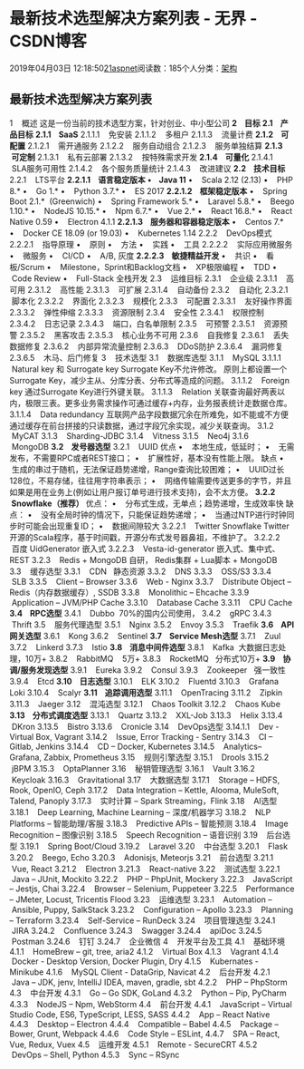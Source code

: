 
# 最新技术选型解决方案列表 - 无界 - CSDN博客

2019年04月03日 12:18:50[21aspnet](https://me.csdn.net/21aspnet)阅读数：185个人分类：[架构																](https://blog.csdn.net/21aspnet/article/category/719251)



## 最新技术选型解决方案列表
1    概述
这是一份当前的技术选型方案，针对创业、中小型公司
**2    目标**
**2.1    产品目标**
**2.1.1    SaaS**
2.1.1.1    免安装
2.1.1.2    多租户
2.1.1.3    流量计费
**2.1.2    可配置**
2.1.2.1    需开通服务
2.1.2.2    服务自动组合
2.1.2.3    服务单独结算
**2.1.3    可定制**
2.1.3.1    私有云部署
2.1.3.2    按特殊需求开发
**2.1.4    可量化**
2.1.4.1    SLA服务可用性
2.1.4.2    各个服务质量统计
2.1.4.3    改进建议
**2.2    技术目标**
2.2.1    LTS平台
**2.2.1.1    语言稳定版本**
**•    Java 11**
•    Scala 2.12 (2.13)
•    PHP 8.*
•    Go 1.*
•    Python 3.7.*
•    ES 2017
**2.2.1.2    框架稳定版本**
•    Spring Boot 2.1.*  (Greenwich)
•    Spring Framework 5.*
•    Laravel 5.8.*
•    Beego 1.10.*
•    NodeJS 10.15.*
•    Npm 6.7.*
•    Vue 2.*
•    React 16.8.*
•    React Native 0.59
•    Electron 4.1.1
**2.2.1.3    服务器和容器稳定版本**
•    Centos 7.*
•    Docker CE 18.09 (or 19.03)
•    Kubernetes 1.14
2.2.2    DevOps模式
2.2.2.1    指导原理
•    原则
•    方法
•    实践
•    工具
2.2.2.2    实际应用微服务
•    微服务
•    CI/CD
•    A/B, 灰度
**2.2.2.3    敏捷精益开发**
•    共识
•    看板/Scrum
•    Milestone，Sprint和Backlog文档
•    XP极限编程
•    TDD
•    Code Review
•    Full-Stack 全栈开发
2.3    运维目标
2.3.1    企业级
2.3.1.1    高可用
2.3.1.2    高性能
2.3.1.3    可扩展
2.3.1.4    自动备份
2.3.2    自动化
2.3.2.1    脚本化
2.3.2.2    界面化
2.3.2.3    规模化
2.3.3    可配置
2.3.3.1    友好操作界面
2.3.3.2    弹性伸缩
2.3.3.3    资源限制
2.3.4    安全性
2.3.4.1    权限控制
2.3.4.2    日志记录
2.3.4.3    端口，白名单限制
2.3.5    可预警
2.3.5.1    资源预警
2.3.5.2    黑客攻击
2.3.5.3    核心业务不可用
2.3.6    自我修复
2.3.6.1    丢失数据修复
2.3.6.2    内部异常流量控制
2.3.6.3    DDoS防护
2.3.6.4    漏洞修复
2.3.6.5    木马、后门修复
3    技术选型
3.1    数据库选型
3.1.1    MySQL
3.1.1.1    Natural key 和 Surrogate key
Surrogate Key不允许修改。
原则上都设置一个Surrogate Key，减少主从、分库分表、分布式等造成的问题。
3.1.1.2    Foreign key
通过Surrogate Key进行外键关联。
3.1.1.3    Relation
关联查询最好两表以内，极限三表。更多业务需求操作可通过缓存+内存，业务报表统计走数据仓库。
3.1.1.4    Data redundancy
互联网产品字段数据冗余在所难免，如不能或不方便通过缓存在前台拼接的只读数据，通过字段冗余实现，减少关联查询。
3.1.2    MyCAT
3.1.3    Sharding-JDBC
3.1.4    Vitness
3.1.5    Neo4j
3.1.6    MongoDB
**3.2    发号器选型**
3.2.1    UUID
优点
•    本地生成，低延时；
•    无需发布，不需要RPC或者REST接口；
•    扩展性好，基本没有性能上限。
缺点
•    生成的串过于随机，无法保证趋势递增，Range查询比较困难；
•    UUID过长128位，不易存储，往往用字符串表示；
•    网络传输需要传送更多的字节，并且如果是用在业务上(例如让用户报订单号进行技术支持)，会不太方便。
**3.2.2    Snowflake（推荐）**
优点：
•    分布式生成，无单点；趋势递增，生成效率快
缺点：
•    没有全局时钟的情况下，只能保证趋势递增；
•    当通过NTP进行时钟同步时可能会出现重复ID；
•    数据间隙较大
3.2.2.1    Twitter Snowflake
Twitter开源的Scala程序，基于时间戳，开源分布式发号器鼻祖，不维护了。
3.2.2.2    百度 UidGenerator
嵌入式
3.2.2.3    Vesta-id-generator
嵌入式、集中式、REST
3.2.3    Redis + MongoDB
自研， Redis集群 + Lua脚本 + MongoDB
3.3    缓存选型
3.3.1    CDN   静态资源
3.3.2    DNS
3.3.3    OSS/S3
3.3.4    SLB
3.3.5    Client – Browser
3.3.6    Web - Nginx
3.3.7    Distribute Object – Redis（内存数据缓存）, SSDB
3.3.8    Monolithic – Ehcache
3.3.9    Application – JVM/PHP Cache
3.3.10    Database Cache
3.3.11    CPU Cache
**3.4    RPC选型**
3.4.1    Dubbo  70%的国内公司使用，
3.4.2    gRPC
3.4.3    Thrift
3.5    服务代理选型
3.5.1    Nginx
3.5.2    Envoy
3.5.3    Traefik
**3.6    API网关选型**
3.6.1    Kong
3.6.2    Sentinel
**3.7    Service Mesh选型**
3.7.1    Zuul
3.7.2    Linkerd
3.7.3    Istio
**3.8    消息中间件选型**
3.8.1    Kafka  大数据日志处理，10万+
3.8.2    RabbitMQ    5万+
3.8.3    RocketMQ   分布式10万+
**3.9    协调/服务发现选型**
3.9.1    Eureka
3.9.2    Consul
3.9.3    Zookeeper   强一致性
3.9.4    Etcd
**3.10    日志选型**
3.10.1    ELK
3.10.2    Fluentd
3.10.3    Grafana Loki
3.10.4    Scalyr
**3.11    追踪调用选型**
3.11.1    OpenTracing
3.11.2    Zipkin
3.11.3    Jaeger
3.12    混沌选型
3.12.1    Chaos Toolkit
3.12.2    Chaos Kube
**3.13    分布式调度选型**
3.13.1    Quartz
3.13.2    XXL-Job
3.13.3    Helix
3.13.4    DKron
3.13.5    Bistro
3.13.6    Cronicle
3.14    DevOps选型
3.14.1.1    Dev - Virtual Box, Vagrant
3.14.2    Issue, Error Tracking - Sentry
3.14.3    CI – Gitlab, Jenkins
3.14.4    CD – Docker, Kubernetes
3.14.5    Analytics– Grafana, Zabbix, Prometheus
3.15    规则引擎选型
3.15.1    Drools
3.15.2    jBPM
3.15.3    OptaPlanner
3.16    秘钥管理选型
3.16.1    Vault
3.16.2    Keycloak
3.16.3    Gravitational
3.17    大数据选型
3.17.1    Storage – HDFS, Rook, OpenIO, Ceph
3.17.2    Data Integration – Kettle, Alooma, MuleSoft, Talend, Panoply
3.17.3    实时计算 – Spark Streaming，Flink
3.18    AI选型
3.18.1    Deep Learning, Machine Learning – 深度/机器学习
3.18.2    NLP Platforms – 智能助理/客服
3.18.3    Predictive APIs – 智能预测
3.18.4    Image Recognition – 图像识别
3.18.5    Speech Recognition – 语音识别
3.19    后台选型
3.19.1    Spring Boot/Cloud
3.19.2    Laravel
3.20    中台选型
3.20.1    Flask
3.20.2    Beego, Echo
3.20.3    Adonisjs, Meteorjs
3.21    前台选型
3.21.1    Vue, React
3.21.2    Electron
3.21.3    React-native
3.22    测试选型
3.22.1    Java – JUnit, Mockito
3.22.2    PHP – PhpUnit, Mockery
3.22.3    JavaScript – Jestjs, Chai
3.22.4    Browser – Selenium, Puppeteer
3.22.5    Performance – JMeter, Locust, Tricentis Flood
3.23    运维选型
3.23.1    Automation –  Ansible, Puppy, SalkStack
3.23.2    Configuration – Apollo
3.23.3    Planning – Terraform
3.23.4    Self-Service – RunDeck
3.24    项目管理选型
3.24.1    JIRA
3.24.2    Confluence
3.24.3    Swagger
3.24.4    apiDoc
3.24.5    Postman
3.24.6    钉钉
3.24.7    企业微信
4    开发平台及工具
4.1    基础环境
4.1.1    HomeBrew – git, tree, aria2
4.1.2    Virtual Box
4.1.3    Vagrant
4.1.4    Docker - Desktop Version, Docker Plugin, Dry
4.1.5    Kubernates - Minikube
4.1.6    MySQL Client - DataGrip, Navicat
4.2    后台开发
4.2.1    Java – JDK, jenv, IntelliJ IDEA, maven, gradle, sbt
4.2.2    PHP – PhpStorm
4.3    中台开发
4.3.1    Go – Go SDK, GoLand
4.3.2    Python – Pip, PyCharm
4.3.3    NodeJS – Npm, WebStorm
4.4    前台开发
4.4.1    JavaScript – Virtual Studio Code, ES6, TypeScript, LESS, SASS
4.4.2    App – React Native
4.4.3    Desktop – Electron
4.4.4    Compatible – Babel
4.4.5    Package – Bower, Grunt, Webpack
4.4.6    Code Style – ESLint,
4.4.7    SPA – React, Vue, Redux, Vuex
4.5    运维开发
4.5.1    Remote - SecureCRT
4.5.2    DevOps – Shell, Python
4.5.3    Sync – RSync


